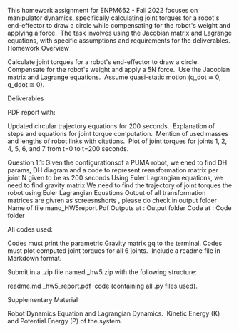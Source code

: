 This homework assignment for ENPM662 - Fall 2022 focuses on manipulator dynamics, specifically calculating joint torques for a robot's end-effector to draw a circle while compensating for the robot's weight and applying a force. ​ The task involves using the Jacobian matrix and Lagrange equations, with specific assumptions and requirements for the deliverables. ​
Homework Overview

Calculate joint torques for a robot's end-effector to draw a circle. ​
Compensate for the robot's weight and apply a 5N force. ​
Use the Jacobian matrix and Lagrange equations. ​
Assume quasi-static motion (q_dot ≅ 0, q_ddot ≅ 0). ​

Deliverables

PDF report with:

Updated circular trajectory equations for 200 seconds. ​
Explanation of steps and equations for joint torque computation. ​
Mention of used masses and lengths of robot links with citations. ​
Plot of joint torques for joints 1, 2, 4, 5, 6, and 7 from t=0 to t=200 seconds. ​
 ​

Question 1.1:
Given the configurationsof a  PUMA robot, we ened to find DH params, DH diagram and a code to represent reansformation matrix per joint 
N given to be as 200 seconds
Using Euler Lagrangian equations, we need to find gravity matrix 
We need to find the trajectory of joint torques the robot using Euler Lagrangian Equations
Outout of all transformation matrices are givren as screesnshorts , please do check in output folder
Name  of file mano_HW5report.Pdf
Outputs at : Output folder
Code at : Code folder



All codes used:

Codes must print the parametric Gravity matrix gq to the terminal. ​
Codes must plot computed joint torques for all 6 joints. ​
Include a readme file in Markdown format. ​


Submit in a .zip file named _hw5.zip with the following structure:

readme.md
_hw5_report.pdf ​
code (containing all .py files used). ​



Supplementary Material

Robot Dynamics Equation and Lagrangian Dynamics. ​
Kinetic Energy (K) and Potential Energy (P) of the system. ​





